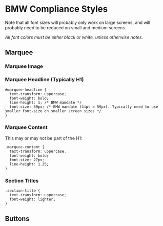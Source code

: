 # BMW Compliance Styles

Note that all font sizes will probably only work on large screens, and will probably need to be reduced on small and medium screens.

*All font colors must be either black or white, unless otherwise notes.*

## Marquee

### Marquee Image

### Marquee Headline (Typically H1)

```
#marquee-headline {
  text-transform: uppercase;
  font-weight: bold;
  line-height: 1; /* BMW mandate */
  font-size: 59px; /* BMW mandate (44pt = 59px). Typically need to use smaller font-size on smaller screen sizes */
}
```

### Marquee Content

This may or may not be part of the H1:

```
.marquee-content {
  text-transform: uppercase;
  font-weight: bold;
  font-size: 27px;
  line-height: 1.25;
}
```

### Section Titles

```
.section-title {
  text-transform: uppercase;
  font-weight: lighter;
}
```

## Buttons


